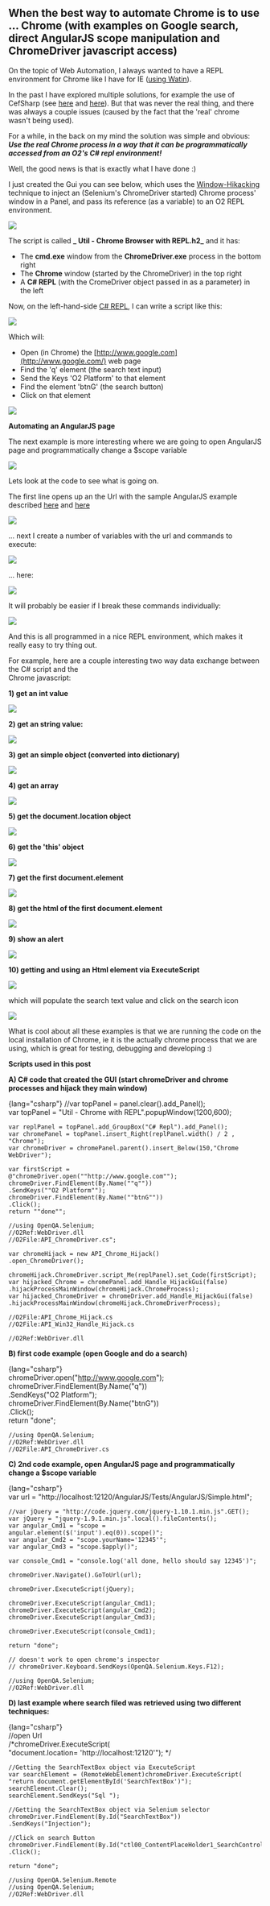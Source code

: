 ## When the best way to automate Chrome is to use ... Chrome (with examples on Google search, direct AngularJS scope manipulation and ChromeDriver javascript access)

On the topic of Web Automation, I always wanted to have a REPL environment for Chrome like I have for IE ([using Watin](http://o2platform.wordpress.com/category/ie-automation/watin/)).

In the past I have explored multiple solutions, for example the use of CefSharp (see [here](http://blog.diniscruz.com/2012/05/running-chome-inside-o2.html) and [here](http://blog.diniscruz.com/2012/05/video-installing-and-running-cefsharp-c.html)). But that was never the real thing, and there was always a couple issues (caused by the fact that the 'real' chrome wasn't being used).

For a while, in the back on my mind the solution was simple and obvious: **_Use the real Chrome process in a way that it can be programmatically accessed from an O2's C# repl environment!_**

Well, the good news is that is exactly what I have done :)

I just created the Gui you can see below, which uses the [Window-Hikacking](http://blog.diniscruz.com/search/label/WinAPI) technique to inject an (Selenium's ChromeDriver started) Chrome process' window in a Panel, and pass its reference (as a variable) to an O2 REPL environment.


![](images/automate-chrome-1.png)

The script is called **_ Util - Chrome Browser with REPL.h2_** and it has:  

  * The **cmd.exe** window from the **ChromeDriver.exe** process in the bottom right
  * The **Chrome** window (started by the ChromeDriver) in the top right
  * A **C# REPL** (with the CromeDriver object passed in as a parameter) in the left

Now, on the left-hand-side [C# REPL](http://blog.diniscruz.com/p/c-repl-script-environment.html),  I can write a script like this:

![](images/automate-chrome-2.png)

Which will:  

  * Open (in Chrome) the [http://www.google.com](http://www.google.com/) web page
  * Find the 'q' element (the search text input)
  * Send the Keys 'O2 Platform' to that element
  * Find the element 'btnG' (the search button)
  * Click on that element

![](images/automate-chrome-3.png)

**Automating an AngularJS page**  

The next example is more interesting where we are going to open AngularJS page and programmatically change a $scope variable

![](images/automate-chrome-4.png)

Lets look at the code to see what is going on.

The first line opens up an the Url with the sample AngularJS example described [here](http://blog.diniscruz.com/2013/06/a-small-angularjs-jasmine-test-executed.html) and [here](http://blog.diniscruz.com/2013/06/adding-karmajs-support-to-webstorm-and.html)

![](images/automate-chrome-5.png)

... next I create a number of variables with the url and commands to execute:

![](images/automate-chrome-6.png)

... here:

![](images/automate-chrome-7.png)

It will probably be easier if I break these commands individually:

![](images/automate-chrome-8.png)

And this is all programmed in a nice REPL environment, which makes it really easy to try thing out.

For example, here are a couple interesting two way data exchange between the C# script and the  
Chrome javascript:

**1) get an int value**  

![](images/image_thumb13.png)

**2) get an string value:**

![](images/image_thumb14.png)

**3) get an simple object (converted into dictionary)**  

![](images/image_thumb18.png)

**4) get an array**  

![](images/image_thumb19.png)

**5) get the document.location object**  

![](images/image_thumb20.png)

**6) get the 'this' object**  

![](images/image_thumb21.png)

**7) get the first document.element**  

![](images/image_thumb24.png)

**8) get the html of the first document.element**  

![](images/image_thumb25.png)

**9) show an alert**  

![](images/image_thumb26.png)

**10) getting and using an Html element via ExecuteScript**  

![](images/image_thumb27.png)

which will populate the search text value and click on the search icon

![](images/image_thumb28.png)

What is cool about all these examples is that we are running the code on the local installation of Chrome, ie it is the actually chrome process that we are using, which is great for testing, debugging and developing :)


**Scripts used in this post**

**A) C# code that created the GUI (start chromeDriver and chrome processes and hijack they main window)**  

{lang="csharp"}
    //var topPanel      = panel.clear().add_Panel();   
    var topPanel = "Util - Chrome with REPL".popupWindow(1200,600);

    var replPanel = topPanel.add_GroupBox("C# Repl").add_Panel();  
    var chromePanel = topPanel.insert_Right(replPanel.width() / 2 , "Chrome");  
    var chromeDriver = chromePanel.parent().insert_Below(150,"Chrome WebDriver");

    var firstScript =   
    @"chromeDriver.open(""http://www.google.com"");  
    chromeDriver.FindElement(By.Name(""q""))  
    .SendKeys(""O2 Platform"");  
    chromeDriver.FindElement(By.Name(""btnG""))  
    .Click();  
    return ""done"";

    //using OpenQA.Selenium;  
    //O2Ref:WebDriver.dll  
    //O2File:API_ChromeDriver.cs";

    var chromeHijack = new API_Chrome_Hijack()  
    .open_ChromeDriver();

    chromeHijack.ChromeDriver.script_Me(replPanel).set_Code(firstScript);   
    var hijacked_Chrome = chromePanel.add_Handle_HijackGui(false)   
    .hijackProcessMainWindow(chromeHijack.ChromeProcess);  
    var hijacked_ChromeDriver = chromeDriver.add_Handle_HijackGui(false)   
    .hijackProcessMainWindow(chromeHijack.ChromeDriverProcess);

    //O2File:API_Chrome_Hijack.cs  
    //O2File:API_Win32_Handle_Hijack.cs

    //O2Ref:WebDriver.dll  

**B) first code example (open Google and do a search)**  

{lang="csharp"}    
    chromeDriver.open("http://www.google.com");  
    chromeDriver.FindElement(By.Name("q"))  
                .SendKeys("O2 Platform");  
    chromeDriver.FindElement(By.Name("btnG"))  
                .Click();  
    return "done";

    //using OpenQA.Selenium;  
    //O2Ref:WebDriver.dll  
    //O2File:API_ChromeDriver.cs  

**C) 2nd code example, open AngularJS page and programmatically change a $scope variable**  

{lang="csharp"}    
    var url          = "http://localhost:12120/AngularJS/Tests/AngularJS/Simple.html";

    //var jQuery = "http://code.jquery.com/jquery-1.10.1.min.js".GET();  
    var jQuery = "jquery-1.9.1.min.js".local().fileContents();  
    var angular_Cmd1 = "scope = angular.element($('input').eq(0)).scope()";  
    var angular_Cmd2 = "scope.yourName='12345'";  
    var angular_Cmd3 = "scope.$apply()";

    var console_Cmd1 = "console.log('all done, hello should say 12345')";

    chromeDriver.Navigate().GoToUrl(url);

    chromeDriver.ExecuteScript(jQuery);

    chromeDriver.ExecuteScript(angular_Cmd1);  
    chromeDriver.ExecuteScript(angular_Cmd2);  
    chromeDriver.ExecuteScript(angular_Cmd3);

    chromeDriver.ExecuteScript(console_Cmd1);

    return "done";

    // doesn't work to open chrome's inspector  
    // chromeDriver.Keyboard.SendKeys(OpenQA.Selenium.Keys.F12);

    //using OpenQA.Selenium;  
    //O2Ref:WebDriver.dll  


**D) last example where search filed was retrieved using two different techniques:**  

{lang="csharp"}    
    //open Url  
    /*chromeDriver.ExecuteScript(  
         "document.location= 'http://localhost:12120'"); */

    //Getting the SearchTextBox object via ExecuteScript  
    var searchElement = (RemoteWebElement)chromeDriver.ExecuteScript(  
    "return document.getElementById('SearchTextBox')");  
    searchElement.Clear();  
    searchElement.SendKeys("Sql ");

    //Getting the SearchTextBox object via Selenium selector  
    chromeDriver.FindElement(By.Id("SearchTextBox"))  
    .SendKeys("Injection");

    //Click on search Button  
    chromeDriver.FindElement(By.Id("ctl00_ContentPlaceHolder1_SearchControl1_SearchButton"))  
    .Click();

    return "done";

    //using OpenQA.Selenium.Remote  
    //using OpenQA.Selenium;  
    //O2Ref:WebDriver.dll  
